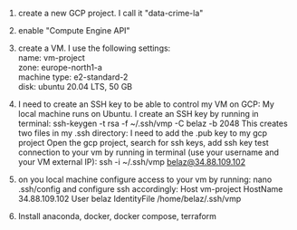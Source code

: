 1. create a new GCP project. I call it "data-crime-la"  
2. enable "Compute Engine API"  
3. create a VM. I use the following settings:  
   name: vm-project  
   zone: europe-north1-a  
   machine type: e2-standard-2  
   disk: ubuntu 20.04 LTS, 50 GB  
4. I need to create an SSH key to be able to control my VM on GCP:
   My local machine runs on Ubuntu. I create an SSH key by running in terminal: ssh-keygen -t rsa -f ~/.ssh/vmp -C belaz -b 2048
   This creates two files in my .ssh directory: I need to add the .pub key to my gcp project
   Open the gcp project, search for ssh keys, add ssh key
   test connection to your vm by running in terminal (use your username and your VM external IP): ssh -i ~/.ssh/vmp belaz@34.88.109.102
   
5. on you local machine configure access to your vm by running: nano .ssh/config
   and configure ssh accordingly:
   Host vm-project
    HostName 34.88.109.102
    User belaz
    IdentityFile /home/belaz/.ssh/vmp

6. Install anaconda, docker, docker compose, terraform
